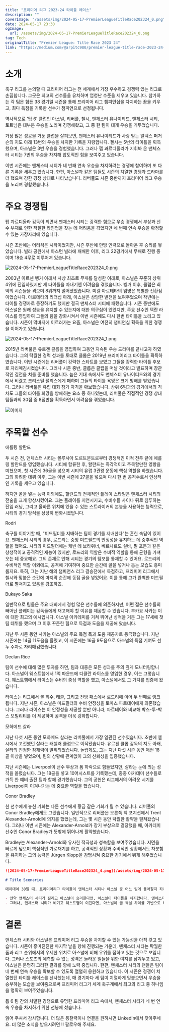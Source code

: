 ```yaml
---
title: "프리미어 리그 2023-24 타이틀 레이스"
description: ""
coverImage: "/assets/img/2024-05-17-PremierLeagueTitleRace202324_0.png"
date: 2024-05-17 23:30
ogImage: 
  url: /assets/img/2024-05-17-PremierLeagueTitleRace202324_0.png
tag: Tech
originalTitle: "Premier League: Title Race 2023 24"
link: "https://medium.com/@arpitc980/premier-league-title-race-2023-24-0bb01f551264"
---
```



# 소개

축구 리그를 논의할 때 프리미어 리그는 전 세계에서 가장 우수하고 경쟁력 있는 리그로 손꼽힙니다. 그곳은 최고의 선수들을 유치하며 엄청난 수준을 세우고 있습니다. 참가하는 각 팀은 힘든 38 경기일 시즌을 통해 프리미어 리그 챔피언십을 차지하는 꿈을 키우고, 최다 득점을 기록한 선수가 챔피언으로 선정됩니다.

역사적으로 '탑 6' 클럽인 아스널, 리버풀, 첼시, 맨체스터 유나이티드, 맨체스터 시티, 토트넘은 대부분 우승을 노리며 경쟁해왔고, 그 중 한 팀이 대개 우승을 거두었습니다.

가장 많은 성공을 거둔 클럽을 살펴보면, 맨체스터 유나이티드가 사랑 받는 알렉스 퍼거슨의 지도 아래 13번의 우승을 차지한 기록을 자랑합니다. 첼시는 5번의 타이틀을 획득했으며, 아스널은 3번 우승을 경험했습니다. 그러나 펩 과르디올라가 지휘봐 온 맨체스터 시티는 7번의 우승을 차지해 압도적인 힘을 보여주고 있습니다.

<div class="content-ad"></div>

이번 시즌에는 맨체스터 시티가 네 번째 연속 우승을 차지하려는 경쟁에 참여하며 또 다른 기록을 세우고 있습니다. 한편, 아스널과 같은 팀들도 시즌의 치열한 경쟁과 드라마를 더 했으며 강한 경쟁 상대로 나타났습니다. 리버풀도 시즌 중반까지 프리미어 리그 우승을 노리며 경합했습니다.

# 주요 경쟁팀

펩 과르디올라 감독이 되면서 맨체스터 시티는 강력한 힘으로 우승 경쟁에서 부상과 선수 부재로 인한 적절한 라인업을 찾는 데 어려움을 겪었지만 네 번째 연속 우승을 확정할 수 있는 가장자리에 있습니다.

시즌 초반에는 어리석은 시작이었지만, 시즌 후반에 만땅 인력으로 돌아온 후 승리를 쌓았습니다. 빌라 공원에서 아스턴 빌라에 패배한 이후, 리그 22경기에서 무패로 진행 중이며 18승 4무로 이루어져 있습니다.

<div class="content-ad"></div>

![2024-05-17-PremierLeagueTitleRace202324_0.png](/assets/img/2024-05-17-PremierLeagueTitleRace202324_0.png)

2003년 아르센 벵거 아래서 사상 최초로 무패를 달성한 이래로, 아스널은 꾸준히 상위 4위에 진입하였지만 제 타이틀을 따내기엔 어려움을 겪었습니다. 벵거 이후, 클럽은 최악의 시즌들을 겪으며 8위까지 떨어졌었습니다. 미켈 아르테타의 임명은 특별한 전환점이었습니다. 아르테타의 리더십 아래, 아스널은 상당한 발전을 보여주었으며 작년에는 타이틀 경쟁자로 등장하기도 했지만 결국 맨체스터 시티에 패했습니다. 시즌 중반에도 아스널은 원래 성능을 유지할 수 있는지에 대한 의구심이 있었지만, 주요 선수인 덱란 라이스를 영입하여 그들의 팀을 강화시켜서 이번 시즌에도 다시 한번 타이틀을 노리고 있습니다. 시즌이 막바지에 이르러가는 요즘, 아스널은 여전히 챔피언십 획득을 위한 경쟁을 이어가고 있습니다.

![2024-05-17-PremierLeagueTitleRace202324_1.png](/assets/img/2024-05-17-PremierLeagueTitleRace202324_1.png)

2015년 리버풀은 유르겐 클롭을 영입하여 그동안 지속된 우승 드라마를 끝내고자 하였습니다. 그의 탁월한 경력 성과를 토대로 클롭은 2019년 프리미어리그 타이틀을 획득하였습니다. 이번 시즌에는 리버풀이 강력한 스타트를 보였고 그들을 강력한 타이틀 후보로 자리매김시켰습니다. 그러나 시즌 중반, 클롭은 클럽을 떠날 것이라고 발표하며 장관적인 결전을 치를 준비를 했습니다. 높은 기대 속에서도 맨체스터 유나이티드와의 경기에서 비겼고 크리스털 팰리스에게 패하며 그들의 타이틀 욕망은 크게 방해를 받았습니다. 그러나 리버풀은 유럽 대회 참가 자격을 확보했습니다. 상위 6팀과의 경기에서의 격차도 그들의 타이틀 희망을 방해하는 요소 중 하나였는데, 리버풀은 직접적인 경쟁 상대팀들과의 30점 중 8점만을 획득하면서 어려움을 겪었습니다.

<div class="content-ad"></div>

![이미지](/assets/img/2024-05-17-PremierLeagueTitleRace202324_2.png)

# 주목할 선수

에를링 할란드

두 시즌 전, 맨체스터 시티는 볼루시아 도르트문트로부터 경쟁적인 이적 전투 끝에 에를링 할란드를 영입했습니다. 시티에 합류한 후, 할란드는 즉각적이고 주목할만한 영향을 미쳤으며, 첫 시즌에 36골을 넣으며 시티의 유럽 3관왕 운동에 핵심 역할을 하였습니다. 그의 화려한 데뷔 이후, 그는 이번 시즌에 27골을 넣으며 다시 한 번 공격수로서 인상적인 기록을 세우고 있습니다.

<div class="content-ad"></div>

하지만 골을 넣는 능력 이외에도, 할란드의 전체적인 플레이 스타일은 맨체스터 시티의 전술을 크게 향상시켰어요. 그는 플레이를 지연시키고, 수비수들 사이나 뒤로 침투하는 진입 러닝, 그리고 올바른 위치에 있을 수 있는 스트라이커의 본능을 사용하는 능력으로, 시티의 경기 방식을 상당히 변화시켰답니다.

Rodri

축구를 이야기할 때, "미드필더를 지배하는 팀이 경기를 지배한다"는 흔한 속담이 있어요. 맨체스터 시티의 경우, 로드리는 중앙 미드필드의 안정성을 유지하는 데 중추적인 역할을 했어요. 시티의 미드필더에는 케빈 데 브라위너, 베르나르도 실바, 필 포든과 같은 창생적이고 공격적인 재능이 있지만, 로드리의 역할은 수비적 역할을 통해 균형을 가져오는 데 중요해요. 그의 존재로 인해 시티는 경기의 템포를 통제할 수 있어요. 로드리의 수비적인 역할 이외에도, 공격에 기여하며 중요한 순간에 골을 넣거나 돕는 모습도 흥미롭지요. 특히, 그는 지난 해의 챔피언스 리그 결승전에서 득점하고, 프리미어 리그에서 첼시와 맞붙은 순간에 마지막 순간에 동점 골을 넣었어요. 이를 통해 그가 완벽한 미드필더로 펼쳐지고 있음을 강조하죠.

<div class="content-ad"></div>

Bukayo Saka

일반적으로 팀들은 주요 대회에서 경험 많은 선수들에 의존하지만, 어떤 젊은 선수들의 빼어난 플레이는 감독들에게 재고해야 할 이유를 제공할 수 있습니다. 부카요 사카는 이에 대한 최고의 예시입니다. 아스널 아카데미를 거쳐 뛰어난 성적을 거둔 그는 17세에 첫 팀 데뷔를 했으며 그 이후 꾸준한 힘으로 득점과 도움을 제공해 왔습니다.

지난 두 시즌 동안 사카는 아스널의 주요 득점 폭과 도움 제공자로 등극했습니다. 지난 시즌에는 14골 11도움을 올렸고, 이 시즌에는 16골 9도움으로 아스널의 득점 기여도 선두 주자로 자리매김했습니다.

Declan Rice

<div class="content-ad"></div>

팀이 선수에 대해 많은 투자를 하면, 팀과 대중은 모든 성과를 주의 깊게 모니터링합니다. 아스널이 웨스트햄에서 1억 파운드에 디클란 라이스를 영입한 경우, 이는 그렇습니다. 웨스트햄에서 라이스는 수비의 중심 역할을 했고, 아스널에서도 그 가치를 입증해 왔습니다.

라이스는 리그에서 볼 회수, 태클, 그리고 전방 패스에서 로드리에 이어 두 번째로 랭크됩니다. 지난 시즌, 아스널은 미드필더의 수비 안정성을 토마스 파르테이에게 의존했습니다. 그러나 라이스는 이 안정성을 제공할 뿐만 아니라, 파르테이와 비교해 박스-투-박스 모빌리티를 더 제공하며 공격을 더욱 강화합니다.

모하메드 살라

지난 다섯 시즌 동안 모하메드 살라는 리버풀에서 가장 일관된 선수였습니다. 초반에 첼시에서 고전했던 살라는 래셀러 클럽으로 이적됐습니다. 유르겐 클롭 감독의 지도 아래, 살라의 진정한 잠재력이 발휘되었습니다. 놀랍게도, 그는 지난 다섯 시즌 동안 매번 18 골 이상을 넣었으며, 팀의 상황에 관계없이 그의 신뢰성을 입증했습니다.

<div class="content-ad"></div>

지난 시즌에는 Liverpool이 선수 부상과 폼 하락으로 힘들었지만, 살라는 눈에 띄는 성적을 올렸습니다. 그는 18골을 넣고 10어시스트를 기록했는데, 종종 아카데미 선수들로 가득 찬 예비 출전 팀과 함께 경기했습니다. 그의 공헌은 리그에서의 어려운 시기를 Liverpool이 이겨나가는 데 중요한 역할을 했습니다.

Conor Bradley

한 선수에게 놓친 기회는 다른 선수에게 황금 같은 기회가 될 수 있습니다. 리버풀의 Conor Bradley에게도 그랬습니다. 일반적으로 리버풀은 오른쪽 백 포지션에서 Trent Alexander-Arnold에 의지를 했었는데, 그는 몇 시즌 동안 탁월한 활약을 펼쳐왔습니다. 그러나 이번 시즌에는 Alexander-Arnold가 장기 부상으로 결장했을 때, 아카데미 선수인 Conor Bradley가 뜻밖에 뛰어나게 활약했습니다.

Bradley는 Alexander-Arnold와 유사한 적극성과 성숙함을 보여주었습니다. 지면을 빠르게 덮으며 핵심적인 가로채기를 하고, 공격적인 상황과 수비적인 상황에서도 차분함을 유지하는 그의 능력은 Jürgen Klopp을 감명시켜 중요한 경기에서 뛰게 해주었습니다.

<div class="content-ad"></div>

```markdown
![2024-05-17-PremierLeagueTitleRace202324_4.png](/assets/img/2024-05-17-PremierLeagueTitleRace202324_4.png)

# Title Scenarios

매치데이 38일 때, 프리미어리그 타이틀이 맨체스터 시티나 아스널 중 어느 팀에 들어갈지 좌우될 것입니다. 시나리오는 다음과 같습니다:

- 만약 맨체스터 시티가 질리고 아스널이 승리한다면, 아스널이 타이틀을 차지합니다. 맨체스터 시티가 웨스트햄을 상대로 이기면, 그들은 네 번째 타이틀을 처치하게 됩니다.
- 그러나, 맨체스터 시티가 비기고 웨스트햄이 이긴다면, 아스널이 골 득실 차이를 기반으로 타이틀을 가져갈 것입니다.
```

<div class="content-ad"></div>

# 결론

맨체스터 시티와 아스널은 프리미어 리그 우승을 차지할 수 있는 가능성을 아직 갖고 있습니다. 시즌이 흥미진진한 마지막 날을 향해 진행되는 가운데, 맨체스터 시티는 탁월한 폼과 리그 순위에서의 우세한 위치로 아스널에 비해 우위를 점하고 있는 것으로 보입니다. 그러나 스포츠의 예측할 수 없는 성격은 놀라운 일들을 위한 여지를 남겨두고 있고, 아스널은 분명히 그러한 결과를 향해 노력 중입니다. 한편, 맨체스터 시티의 팬들은 팀이 네 번째 연속 우승을 확보할 수 있도록 열렬히 응원하고 있습니다. 이 시즌은 경쟁이 치열했던 타이틀 레이스를 선사했는데, 매 경기마다 세 팀이 치열하게 맞붙으면서 우승을 승부하는 모습을 보여줌으로써 프리미어 리그가 세계 축구계에서 최고의 리그 중 하나임을 명확히 보여주었습니다.

톱 6 팀 간의 치열한 경쟁으로 유명한 프리미어 리그 속에서, 맨체스터 시티가 네 번 연속 우승을 차지하기 위한 선봉에 섰습니다.

읽어 주셔서 감사합니다. 더 많은 통찰력이나 연결을 원하시면 LinkedIn에서 찾아주세요. 더 많은 소식을 받으시려면 !! 팔로우해 주세요.